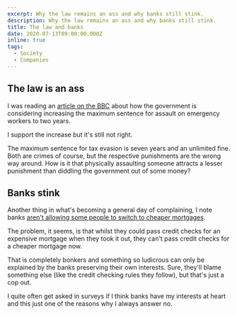 ```yaml
---
excerpt: Why the law remains an ass and why banks still stink.
description: Why the law remains an ass and why banks still stink.
title: The law and banks
date: 2020-07-13T09:00:00.000Z
inline: true
tags:
  - Society
  - Companies
---
```

## The law is an ass

I was reading an [article on the BBC](https://www.bbc.co.uk/news/uk-53385203) about how the government is considering increasing the maximum sentence for assault on emergency workers to two years.

I support the increase but it's still not right.

The maximum sentence for tax evasion is seven years and an unlimited fine. Both are crimes of course, but the respective punishments are the wrong way around. How is it that physically assaulting someone attracts a lesser punishment than diddling the government out of some money?

## Banks stink

Another thing in what's becoming a general day of complaining, I note banks [aren't allowing some people to switch to cheaper mortgages](https://www.bbc.co.uk/news/business-53380724).

The problem, it seems, is that whilst they could pass credit checks for an expensive mortgage when they took it out, they can't pass credit checks for a cheaper mortgage now.

That is completely bonkers and something so ludicrous can only be explained by the banks preserving their own interests. Sure, they'll blame something else (like the credit checking rules they follow), but that's just a cop out. 

I quite often get asked in surveys if I think banks have my interests at heart and this just one of the reasons why I always answer no.

